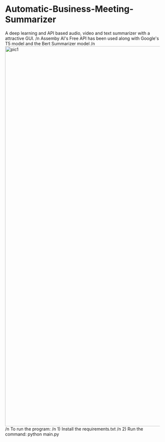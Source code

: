 # Automatic-Business-Meeting-Summarizer
A deep learning and API based audio, video and text summarizer with a attractive GUI. /n
Assemby AI's Free API has been used along with Google's T5 model and the Bert Summarizer model /n
<img width="1237" alt="pic1" src="https://user-images.githubusercontent.com/97934051/212613695-b9d88383-025d-449e-95a8-f1830b648c8a.png">
/n
To run the program:
/n 1) Install the requirements.txt
/n 2) Run the command: python main.py
